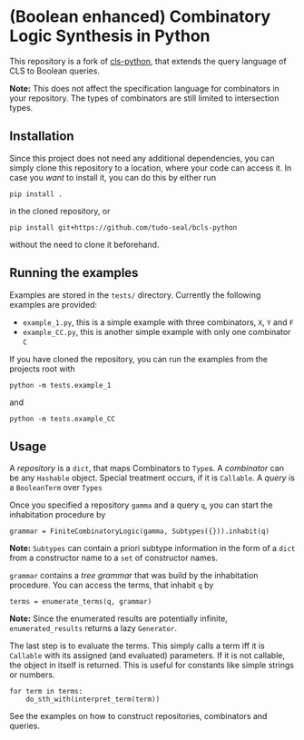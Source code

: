 # (Boolean enhanced) Combinatory Logic Synthesis in Python

This repository is a fork of [cls-python](https://github.com/cls-python/cls-python), that extends
the query language of CLS to Boolean queries.

**Note:** This does not affect the specification language for combinators in your repository.
The types of combinators are still limited to intersection types.

## Installation

Since this project does not need any additional dependencies, you can simply clone this repository to a location, where your 
code can access it. In case you *want* to install it, you can do this by either run 

    pip install . 

in the cloned repository, or

    pip install git+https://github.com/tudo-seal/bcls-python
    
without the need to clone it beforehand.

## Running the examples

Examples are stored in the `tests/` directory. Currently the following examples are provided:

- `example_1.py`, this is a simple example with three combinators, `X`, `Y` and `F`
- `example_CC.py`, this is another simple example with only one combinator `C`

If you have cloned the repository, you can run the examples from the projects root with

    python -m tests.example_1
    
and

    python -m tests.example_CC

## Usage

A *repository* is a `dict`, that maps Combinators to `Type`s.
A *combinator* can be any `Hashable` object. Special treatment occurs, if it is `Callable`.
A *query* is a `BooleanTerm` over `Types` 

Once you specified a repository `gamma` and a query `q`, you can start the inhabitation procedure by

    grammar = FiniteCombinatoryLogic(gamma, Subtypes({})).inhabit(q)
    
**Note:** `Subtypes` can contain a priori subtype information in the form of a `dict` from a constructor name to a `set` of constructor names. 

`grammar` contains a *tree grammar* that was build by the inhabitation procedure. You can access the terms, that inhabit `q` by

    terms = enumerate_terms(q, grammar)
    
**Note:** Since the enumerated results are potentially infinite, `enumerated_results` returns a lazy `Generator`.

The last step is to evaluate the terms. This simply calls a term iff it is `Callable` with its assigned (and evaluated) parameters. 
If it is not callable, the object in itself is returned. This is useful for constants like simple strings or numbers.

    for term in terms:
        do_sth_with(interpret_term(term))

See the examples on how to construct repositories, combinators and queries.
